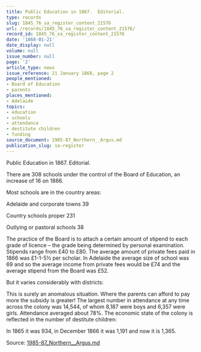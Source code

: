 ```yaml
---
title: Public Education in 1867.  Editorial.
type: records
slug: 1845_76_sa_register_content_21576
url: /records/1845_76_sa_register_content_21576/
record_id: 1845_76_sa_register_content_21576
date: '1868-01-21'
date_display: null
volume: null
issue_number: null
page: '2'
article_type: news
issue_reference: 21 January 1868, page 2
people_mentioned:
- Board of Education
- parents
places_mentioned:
- Adelaide
topics:
- education
- schools
- attendance
- destitute children
- funding
source_document: 1985-87_Northern__Argus.md
publication_slug: sa-register
---
```


Public Education in 1867.  Editorial.

There are 308 schools under the control of the Board of Education, an increase of 16 on 1866.

Most schools are in the country areas:

Adelaide and corporate towns	39

Country schools proper	231

Outlying or pastoral schools	38

The practice of the Board is to attach a certain amount of stipend to each grade of licence – the grade being determined by personal examination.  Stipends range from £40 to £80.  The average amount of private fees paid in 1866 was £1-1-5½ per scholar.  In Adelaide the average size of school was 69 and so the average income from private fees would be £74 and the average stipend from the Board was £52.

But it varies considerably with districts:

This is surely an anomalous situation. Where the parents can afford to pay more the subsidy is greater!  The largest number in attendance at any time across the colony was 14,544, of whom 8,187 were boys and 6,357 were girls.  Attendance averaged about 78%.  The economic state of the colony is reflected in the number of destitute children:

In 1865 it was 934, in December 1866 it was 1,191 and now it is 1,365.

Source: [1985-87_Northern__Argus.md](/downloads/markdown/1985-87_Northern__Argus.md)
